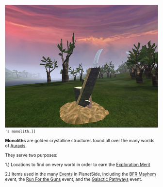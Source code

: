 ![`Amerish_monolith.jpg`](../images/Amerish_monolith.jpg "fig:Amerish_monolith.jpg")`'s monolith.]]`

**Monoliths** are golden crystalline structures found all over the many worlds
of [Auraxis](../locations/Auraxis.md).

They serve two purposes:

1.) Locations to find on every world in order to earn the
[Exploration Merit](../merits/Exploration.md)

2.) Items used in the many [Events](../etc/Events.md) in PlanetSide, including
the [BFR Mayhem](../etc/BFR_Mayhem.md) event, the
[Run For the Guns](../etc/Run_For_the_Guns.md) event, and the
[Galactic Pathways](../etc/Galactic_Pathways.md) event.


